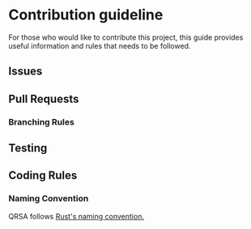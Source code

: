 # Contribution guideline
For those who would like to contribute this project, this guide provides useful information and rules that needs to be followed.

## Issues


## Pull Requests
### Branching Rules


## Testing

## Coding Rules

### Naming Convention
QRSA follows [Rust's naming convention.](https://rust-lang.github.io/api-guidelines/naming.html)